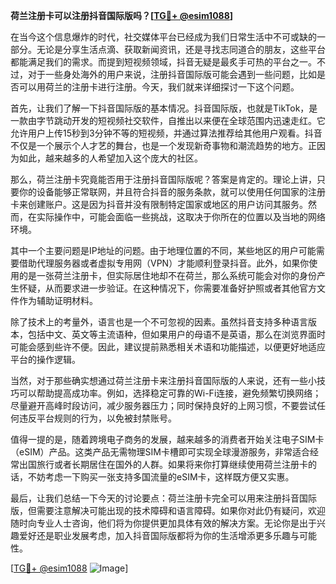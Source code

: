 **荷兰注册卡可以注册抖音国际版吗？[[TG💪+ @esim1088](https://t.me/s/esim1088)]**

在当今这个信息爆炸的时代，社交媒体平台已经成为我们日常生活中不可或缺的一部分。无论是分享生活点滴、获取新闻资讯，还是寻找志同道合的朋友，这些平台都能满足我们的需求。而提到短视频领域，抖音无疑是最炙手可热的平台之一。不过，对于一些身处海外的用户来说，注册抖音国际版可能会遇到一些问题，比如是否可以用荷兰的注册卡进行注册。今天，我们就来详细探讨一下这个问题。

首先，让我们了解一下抖音国际版的基本情况。抖音国际版，也就是TikTok，是一款由字节跳动开发的短视频社交软件，自推出以来便在全球范围内迅速走红。它允许用户上传15秒到3分钟不等的短视频，并通过算法推荐给其他用户观看。抖音不仅是一个展示个人才艺的舞台，也是一个发现新奇事物和潮流趋势的地方。正因为如此，越来越多的人希望加入这个庞大的社区。

那么，荷兰注册卡究竟能否用于注册抖音国际版呢？答案是肯定的。理论上讲，只要你的设备能够正常联网，并且符合抖音的服务条款，就可以使用任何国家的注册卡来创建账户。这是因为抖音并没有限制特定国家或地区的用户访问其服务。然而，在实际操作中，可能会面临一些挑战，这取决于你所在的位置以及当地的网络环境。

其中一个主要问题是IP地址的问题。由于地理位置的不同，某些地区的用户可能需要借助代理服务器或者虚拟专用网（VPN）才能顺利登录抖音。此外，如果你使用的是一张荷兰注册卡，但实际居住地却不在荷兰，那么系统可能会对你的身份产生怀疑，从而要求进一步验证。在这种情况下，你需要准备好护照或者其他官方文件作为辅助证明材料。

除了技术上的考量外，语言也是一个不可忽视的因素。虽然抖音支持多种语言版本，包括中文、英文等主流语种，但如果用户的母语不是英语，那么在浏览界面时可能会感到些许不便。因此，建议提前熟悉相关术语和功能描述，以便更好地适应平台的操作逻辑。

当然，对于那些确实想通过荷兰注册卡来注册抖音国际版的人来说，还有一些小技巧可以帮助提高成功率。例如，选择稳定可靠的Wi-Fi连接，避免频繁切换网络；尽量避开高峰时段访问，减少服务器压力；同时保持良好的上网习惯，不要尝试任何违反平台规则的行为，以免被封禁账号。

值得一提的是，随着跨境电子商务的发展，越来越多的消费者开始关注电子SIM卡（eSIM）产品。这类产品无需物理SIM卡槽即可实现全球漫游服务，非常适合经常出国旅行或者长期居住在国外的人群。如果将来你打算继续使用荷兰注册卡的话，不妨考虑一下购买一张支持多国流量的eSIM卡，这样既方便又实惠。

最后，让我们总结一下今天的讨论要点：荷兰注册卡完全可以用来注册抖音国际版，但需要注意解决可能出现的技术障碍和语言障碍。如果你对此仍有疑问，欢迎随时向专业人士咨询，他们将为你提供更加具体有效的解决方案。无论你是出于兴趣爱好还是职业发展考虑，加入抖音国际版都将为你的生活增添更多乐趣与可能性。

[[TG💪+ @esim1088](https://t.me/s/esim1088) ![Image](https://i.postimg.cc/4NQfJmqS/Snipaste-2025-05-13-00-14-12.png)]